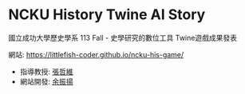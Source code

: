 # NCKU History Twine AI Story

國立成功大學歷史學系 113 Fall - 史學研究的數位工具 Twine遊戲成果發表

網站: https://littlefish-coder.github.io/ncku-his-game/ 

- 指導教授: [張哲維](https://researchoutput.ncku.edu.tw/zh/persons/che-wei-chang)
- 網站開發: [余振揚](https://github.com/littlefish-coder)